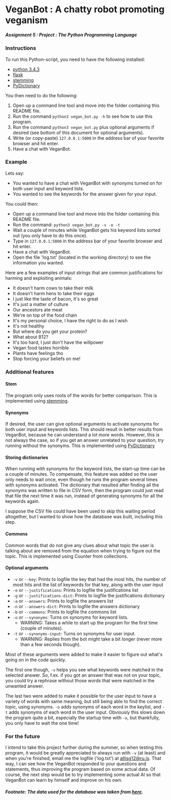 # VeganBot : A chatty robot promoting veganism

##### *Assignment 5 : Project : The Python Programming Language*

### Instructions
To run this Python-script, you need to have the following installed:

* [python 3.4.3](https://www.python.org/downloads/release/python-343/)
* [flask](http://flask.pocoo.org/docs/0.10/installation/)
* [stemming](https://pypi.python.org/pypi/stemming/1.0)
* [PyDictionary](https://pypi.python.org/pypi/PyDictionary/1.3.4)

You then need to do the following:

1. Open up a command line tool and move into the folder containing this README file.
2. Run the command `python3 vegan_bot.py -h` to see how to use this program.
3. Run the command `python3 vegan_bot.py` plus optional arguments if desired (see bottom of this document for optional arguments).
3. Write (or copy-paste) `127.0.0.1:5000` in the address bar of your favorite browser and hit enter.
4. Have a chat with VeganBot.

### Example

Lets say:

* You wanted to have a chat with VeganBot with synonyms turned on for both user input and keyword lists.
* You wanted to see the keywords for the answer given for your input.

You could then:

* Open up a command line tool and move into the folder containing this README file.
* Run the command: `python3 vegan_bot.py -v -o -t`
* Wait a couple of minutes while VeganBot gets his keyword lists sorted out (you only have to do this once).
* Type in `127.0.0.1:5000` in the address bar of your favorite browser and hit enter.
* Have a chat with VeganBot.
* Open the file 'log.txt' (located in the working directory) to see the information you wanted.

Here are a few examples of input strings that are common justifications for harming and exploiting animals:

* It doesn't harm cows to take their milk
* It doesn't harm hens to take their eggs
* I just like the taste of bacon, it's so great
* It's just a matter of culture
* Our ancestors ate meat
* We're on top of the food chain
* It's my personal choice, I have the right to do as I wish
* It's not healthy
* But where do you get your protein?
* What about B12?
* It's too hard, I just don't have the willpower
* Vegan food tastes horrible
* Plants have feelings tho
* Stop forcing your beliefs on me!

### Additional features

#### Stem

The program only uses roots of the words for better comparison. This is implemented using [stemming](https://pypi.python.org/pypi/stemming/1.0).

#### Synonyms

If desired, the user can give optional arguments to activate synonyms for both user input and keywords lists. This should result in better results from VeganBot, because he can understand a lot more words. However, this is not always the case, so if you get an answer unrelated to your question, try running without the synonyms. This is implemented using [PyDictionary](https://pypi.python.org/pypi/PyDictionary/1.3.4)

#### Storing dictionaries

When running with synonyms for the keyword lists, the start-up time can be a couple of minutes. To compensate, this feature was added so the user only needs to wait once, even though he runs the program several times with synonyms activated. The dictionary that resulted after finding all the synonyms was written to file in CSV form, then the program could just read that file the next time it was run, instead of generating synonyms for all the keywords again.

I suppose the CSV file could have been used to skip this waiting period altogether, but I wanted to show how the database was built, including this step.

#### Commons

Common words that do not give any clues about what topic the user is talking about are removed from the equation when trying to figure out the topic. This is implemented using Counter from collections.

#### Optional arguments

* `-v` or `--key`: Prints to logfile the key that had the most hits, the number of most hits and the list of keywords for that key, along with the user input
* `-e` or `--justifications`: Prints to logfile the justifications list
* `-g` or `--justifications-dict`: Prints to logfile the justifications dictionary
* `-a` or `--answers`: Prints to logfile the answers list
* `-n` or `--answers-dict`: Prints to logfile the answers dictionary
* `-b` or `--commons`: Prints to logfile the commons list
* `-o` or `--synonyms`: Turns on synonyms for keyword lists. 
  - WARNING: Takes a while to start up the program for the first time (couple of minutes).
* `-t` or `--synonyms-input`: Turns on synonyms for user input. 
  - WARNING: Replies from the bot might take a bit longer (never more than a few seconds though).

Most of these arguments were added to make it easier to figure out what's going on in the code quickly. 

The first one though, `-v` helps you see what keywords were matched in the selected answer. So, f.ex. if you got an answer that was not on your topic, you could try a rephrase without those words that were matched in the unwanted answer.

The last two were added to make it possible for the user input to have a variety of words with same meaning, but still being able to find the correct topic, using synonyms. `-o` adds synonyms of each word in the keylist, and `-t` adds synonyms of each word in the user input. Obviously this slows down the program quite a bit, especially the startup time with `-o`, but thankfully, you only have to wait the one time!

### For the future

I intend to take this project further during the summer, so when testing this program, it would be greatly appreciated to always run with `-v` (at least) and when you're finished, email me the logfile ('log.txt') at atlisg12@ru.is. That way, I can see how the VeganBot responded to your questions and statements, thus improving the program based on some actual data. Of course, the next step would be to try implementing some actual AI so that VeganBot can learn by himself and improve on his own.

##### Footnote: The data used for the database was taken from [here](http://www.vegansidekick.com/guide).